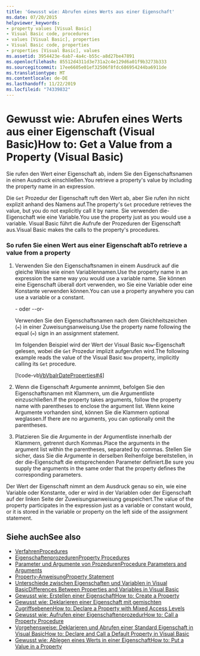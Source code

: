 ```yaml
---
title: 'Gewusst wie: Abrufen eines Werts aus einer Eigenschaft'
ms.date: 07/20/2015
helpviewer_keywords:
- property values [Visual Basic]
- Visual Basic code, procedures
- values [Visual Basic], properties
- Visual Basic code, properties
- properties [Visual Basic], values
ms.assetid: 3954423e-6ab7-4a4c-b55c-a8d27be47891
ms.openlocfilehash: 85512d4311d3e731a2c4e129d6a01f9b3273b333
ms.sourcegitcommit: 17ee6605e01ef32506f8fdc686954244ba6911de
ms.translationtype: MT
ms.contentlocale: de-DE
ms.lasthandoff: 11/22/2019
ms.locfileid: "74339832"
---
```

# <a name="how-to-get-a-value-from-a-property-visual-basic"></a><span data-ttu-id="31029-102">Gewusst wie: Abrufen eines Werts aus einer Eigenschaft (Visual Basic)</span><span class="sxs-lookup"><span data-stu-id="31029-102">How to: Get a Value from a Property (Visual Basic)</span></span>
<span data-ttu-id="31029-103">Sie rufen den Wert einer Eigenschaft ab, indem Sie den Eigenschaftsnamen in einen Ausdruck einschließen.</span><span class="sxs-lookup"><span data-stu-id="31029-103">You retrieve a property's value by including the property name in an expression.</span></span>  
  
 <span data-ttu-id="31029-104">Die `Get` Prozedur der Eigenschaft ruft den Wert ab, aber Sie rufen ihn nicht explizit anhand des Namens auf.</span><span class="sxs-lookup"><span data-stu-id="31029-104">The property's `Get` procedure retrieves the value, but you do not explicitly call it by name.</span></span> <span data-ttu-id="31029-105">Sie verwenden die-Eigenschaft wie eine Variable.</span><span class="sxs-lookup"><span data-stu-id="31029-105">You use the property just as you would use a variable.</span></span> <span data-ttu-id="31029-106">Visual Basic führt die Aufrufe der Prozeduren der Eigenschaft aus.</span><span class="sxs-lookup"><span data-stu-id="31029-106">Visual Basic makes the calls to the property's procedures.</span></span>  
  
### <a name="to-retrieve-a-value-from-a-property"></a><span data-ttu-id="31029-107">So rufen Sie einen Wert aus einer Eigenschaft ab</span><span class="sxs-lookup"><span data-stu-id="31029-107">To retrieve a value from a property</span></span>  
  
1. <span data-ttu-id="31029-108">Verwenden Sie den Eigenschaftsnamen in einem Ausdruck auf die gleiche Weise wie einen Variablennamen.</span><span class="sxs-lookup"><span data-stu-id="31029-108">Use the property name in an expression the same way you would use a variable name.</span></span> <span data-ttu-id="31029-109">Sie können eine Eigenschaft überall dort verwenden, wo Sie eine Variable oder eine Konstante verwenden können.</span><span class="sxs-lookup"><span data-stu-id="31029-109">You can use a property anywhere you can use a variable or a constant.</span></span>  
  
     <span data-ttu-id="31029-110">\- oder -</span><span class="sxs-lookup"><span data-stu-id="31029-110">-or-</span></span>  
  
     <span data-ttu-id="31029-111">Verwenden Sie den Eigenschaftsnamen nach dem Gleichheitszeichen (`=`) in einer Zuweisungsanweisung.</span><span class="sxs-lookup"><span data-stu-id="31029-111">Use the property name following the equal (`=`) sign in an assignment statement.</span></span>  
  
     <span data-ttu-id="31029-112">Im folgenden Beispiel wird der Wert der Visual Basic `Now`-Eigenschaft gelesen, wobei die `Get` Prozedur implizit aufgerufen wird.</span><span class="sxs-lookup"><span data-stu-id="31029-112">The following example reads the value of the Visual Basic `Now` property, implicitly calling its `Get` procedure.</span></span>  
  
     [!code-vb[VbVbalrDateProperties#4](~/samples/snippets/visualbasic/VS_Snippets_VBCSharp/VbVbalrDateProperties/VB/Module1.vb#4)]  
  
2. <span data-ttu-id="31029-113">Wenn die Eigenschaft Argumente annimmt, befolgen Sie den Eigenschaftsnamen mit Klammern, um die Argumentliste einzuschließen.</span><span class="sxs-lookup"><span data-stu-id="31029-113">If the property takes arguments, follow the property name with parentheses to enclose the argument list.</span></span> <span data-ttu-id="31029-114">Wenn keine Argumente vorhanden sind, können Sie die Klammern optional weglassen.</span><span class="sxs-lookup"><span data-stu-id="31029-114">If there are no arguments, you can optionally omit the parentheses.</span></span>  
  
3. <span data-ttu-id="31029-115">Platzieren Sie die Argumente in der Argumentliste innerhalb der Klammern, getrennt durch Kommas.</span><span class="sxs-lookup"><span data-stu-id="31029-115">Place the arguments in the argument list within the parentheses, separated by commas.</span></span> <span data-ttu-id="31029-116">Stellen Sie sicher, dass Sie die Argumente in derselben Reihenfolge bereitstellen, in der die-Eigenschaft die entsprechenden Parameter definiert.</span><span class="sxs-lookup"><span data-stu-id="31029-116">Be sure you supply the arguments in the same order that the property defines the corresponding parameters.</span></span>  
  
 <span data-ttu-id="31029-117">Der Wert der Eigenschaft nimmt an dem Ausdruck genau so ein, wie eine Variable oder Konstante, oder er wird in der Variablen oder der Eigenschaft auf der linken Seite der Zuweisungsanweisung gespeichert.</span><span class="sxs-lookup"><span data-stu-id="31029-117">The value of the property participates in the expression just as a variable or constant would, or it is stored in the variable or property on the left side of the assignment statement.</span></span>  
  
## <a name="see-also"></a><span data-ttu-id="31029-118">Siehe auch</span><span class="sxs-lookup"><span data-stu-id="31029-118">See also</span></span>

- [<span data-ttu-id="31029-119">Verfahren</span><span class="sxs-lookup"><span data-stu-id="31029-119">Procedures</span></span>](./index.md)
- [<span data-ttu-id="31029-120">Eigenschaftenprozeduren</span><span class="sxs-lookup"><span data-stu-id="31029-120">Property Procedures</span></span>](./property-procedures.md)
- [<span data-ttu-id="31029-121">Parameter und Argumente von Prozeduren</span><span class="sxs-lookup"><span data-stu-id="31029-121">Procedure Parameters and Arguments</span></span>](./procedure-parameters-and-arguments.md)
- [<span data-ttu-id="31029-122">Property-Anweisung</span><span class="sxs-lookup"><span data-stu-id="31029-122">Property Statement</span></span>](../../../../visual-basic/language-reference/statements/property-statement.md)
- [<span data-ttu-id="31029-123">Unterschiede zwischen Eigenschaften und Variablen in Visual Basic</span><span class="sxs-lookup"><span data-stu-id="31029-123">Differences Between Properties and Variables in Visual Basic</span></span>](./differences-between-properties-and-variables.md)
- [<span data-ttu-id="31029-124">Gewusst wie: Erstellen einer Eigenschaft</span><span class="sxs-lookup"><span data-stu-id="31029-124">How to: Create a Property</span></span>](./how-to-create-a-property.md)
- [<span data-ttu-id="31029-125">Gewusst wie: Deklarieren einer Eigenschaft mit gemischten Zugriffsebenen</span><span class="sxs-lookup"><span data-stu-id="31029-125">How to: Declare a Property with Mixed Access Levels</span></span>](./how-to-declare-a-property-with-mixed-access-levels.md)
- [<span data-ttu-id="31029-126">Gewusst wie: Aufrufen einer Eigenschaftenprozedur</span><span class="sxs-lookup"><span data-stu-id="31029-126">How to: Call a Property Procedure</span></span>](./how-to-call-a-property-procedure.md)
- [<span data-ttu-id="31029-127">Vorgehensweise: Deklarieren und Abrufen einer Standard Eigenschaft in Visual Basic</span><span class="sxs-lookup"><span data-stu-id="31029-127">How to: Declare and Call a Default Property in Visual Basic</span></span>](./how-to-declare-and-call-a-default-property.md)
- [<span data-ttu-id="31029-128">Gewusst wie: Ablegen eines Werts in einer Eigenschaft</span><span class="sxs-lookup"><span data-stu-id="31029-128">How to: Put a Value in a Property</span></span>](./how-to-put-a-value-in-a-property.md)
